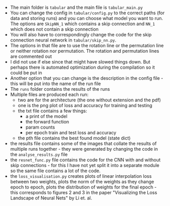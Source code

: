 - The main folder is `tabular` and the main file is `tabular_main.py`
- You can change the config in `tabular/config.py` to the correct paths (for data and storing runs) and you can choose what model you want to run. The options are `SkipNN_1` which contains a skip connection and `NN_1` which does not contain a skip connection
- You will also have to correspondingly change the code for the skip connection neural network in `tabular/skip_nn.py`.
- The options in that file are to use the rotation line or the permutation line or neither rotation nor permutation. The rotation and permutation lines are commented out
- I did not use if else since that might have slowed things down. But perhaps there is automated optimization during the compilation so it could be put in
- Another option that you can change is the description in the config file - this will be put into the name of the run file
- The `runs` folder contains the results of the runs
- Multiple files are produced each run:
    - two are for the architecture (the one without extension and the pdf)
    - one is the png plot of loss and accuracy for training and testing
    - the txt file contains a few things:
        - a print of the model
        - the forward function
        - param counts
        - per epoch train and test loss and accuracy
    - the pth file contains the best found model (state dict)
- the results file contains some of the images that collate the results of multiple runs together - they were generated by changing the code in the `analyse_results.py` file
- the `resnet_func.py` file contains the code for the CNN with and without skip connections - for this I have not yet split it into a separate module so the same file contains a lot of the code.
- the `loss_visualisation.py` creates plots of linear interpolation loss between two weights, plots the norm of the weights as they change epoch to epoch, plots the distribution of weights for the final epoch - this corresponds to figures 2 and 3 in the paper "Visualizing the Loss Landscape of Neural Nets" by Li et. al.
